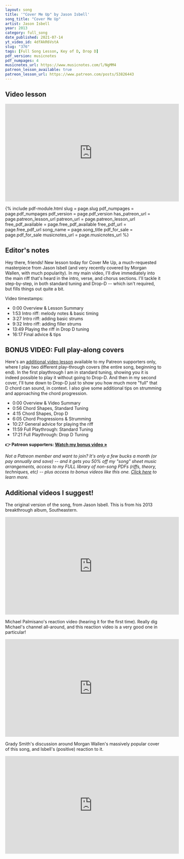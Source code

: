 ```yaml
---
layout: song
title: '"Cover Me Up" by Jason Isbell'
song_title: "Cover Me Up"
artist: Jason Isbell
year: 2013
category: full_song
date_published: 2021-07-14
yt_video_id: 4dfAkR6VstA
slug: "376"
tags: [Full Song Lesson, Key of D, Drop D]
pdf_version: musicnotes
pdf_numpages: 4
musicnotes_url: https://www.musicnotes.com/l/NgMM4
patreon_lesson_available: true
patreon_lesson_url: https://www.patreon.com/posts/53826443
---
```


## Video lesson

<iframe width="560" height="315" src="https://www.youtube.com/embed/4dfAkR6VstA" frameborder="0" allow="accelerometer; autoplay; encrypted-media; gyroscope; picture-in-picture" allowfullscreen></iframe>

{% include pdf-module.html slug = page.slug pdf_numpages = page.pdf_numpages pdf_version = page.pdf_version has_patreon_url = page.patreon_lesson_url patreon_url = page.patreon_lesson_url free_pdf_available = page.free_pdf_available free_pdf_url = page.free_pdf_url song_name = page.song_title pdf_for_sale = page.pdf_for_sale musicnotes_url = page.musicnotes_url %}


## Editor's notes

Hey there, friends! New lesson today for Cover Me Up, a much-requested masterpiece from Jason Isbell (and very recently covered by Morgan Wallen, with much popularity). In my main video, I'll dive immediately into the main riff that's heard in the intro, verse, and chorus sections. I'll tackle it step-by-step, in both standard tuning and Drop-D -- which isn't required, but fills things out quite a bit.

Video timestamps:

- 0:00 Overview & Lesson Summary
- 1:53 Intro riff: melody notes & basic timing
- 3:27 Intro riff: adding basic strums
- 9:32 Intro riff: adding filler strums
- 13:49 Playing the riff in Drop D tuning
- 16:17 Final advice & tips

## BONUS VIDEO: Full play-along covers

Here's an [additional video lesson]({{page.patreon_lesson_url}}) available to my Patreon supporters only, where I play two different play-through covers (the entire song, beginning to end). In the first playthrough I am in standard tuning, showing you it is indeed possible to play it without going to Drop-D. And then in my second cover, I'll tune down to Drop-D just to show you how much more "full" that D chord can sound, in context. I also give some additional tips on strumming and approaching the chord progression.

- 0:00 Overview & Video Summary
- 0:56 Chord Shapes, Standard Tuning
- 4:15 Chord Shapes, Drop D
- 6:05 Chord Progressions & Strumming
- 10:27 General advice for playing the riff
- 11:59 Full Playthrough: Standard Tuning
- 17:21 Full Playthrough: Drop D Tuning

<strong>👉 Patreon supporters: [Watch my bonus video »]({{page.patreon_lesson_url}})</strong>

<em>Not a Patreon member and want to join? It's only a few bucks a month (or pay annually and save) -- and it gets you 50% off my "song" sheet music arrangements, access to my FULL library of non-song PDFs (riffs, theory, techniques, etc) -- plus access to bonus videos like this one. [Click here](http://patreon.com/songnotes/) to learn more.</em>

## Additional videos I suggest!

The original version of the song, from Jason Isbell. This is from his 2013 breakthrough album, Southeastern.

<iframe width="560" height="315" src="https://www.youtube.com/embed/WdwnGG29Upw" frameborder="0" allow="accelerometer; autoplay; encrypted-media; gyroscope; picture-in-picture" allowfullscreen></iframe>

Michael Palmisano's reaction video (hearing it for the first time). Really dig Michael's channel all-around, and this reaction video is a very good one in particular!

<iframe width="560" height="315" src="https://www.youtube.com/embed/IP9M4VPyxiQ" frameborder="0" allow="accelerometer; autoplay; encrypted-media; gyroscope; picture-in-picture" allowfullscreen></iframe>

Grady Smith's discussion around Morgan Wallen's massively popular cover of this song, and Isbell's (positive) reaction to it.

<iframe width="560" height="315" src="https://www.youtube.com/embed/NAIAededLio" frameborder="0" allow="accelerometer; autoplay; encrypted-media; gyroscope; picture-in-picture" allowfullscreen></iframe>
